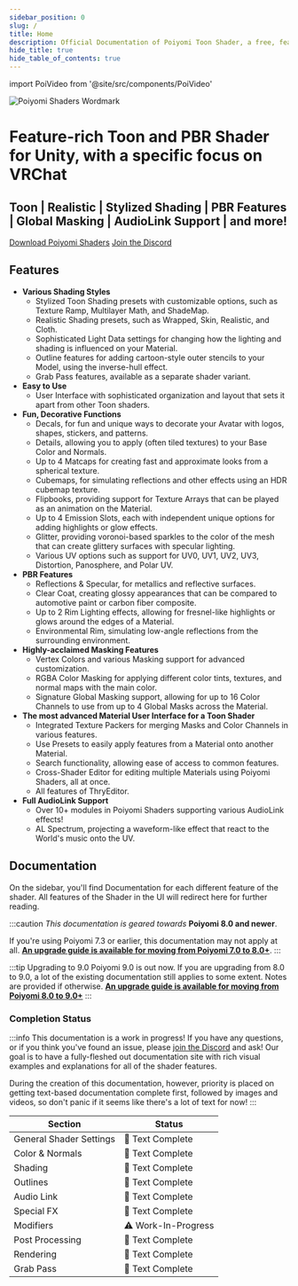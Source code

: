 ```yaml
---
sidebar_position: 0
slug: /
title: Home
description: Official Documentation of Poiyomi Toon Shader, a free, feature-rich Toon and PBR shader for Unity, with a specific focus on usage with VRChat.
hide_title: true
hide_table_of_contents: true
---
```

import PoiVideo from '@site/src/components/PoiVideo'

<head>
  <meta name="description" content="Official Documentation of Poiyomi Toon Shader, a free, feature-rich Toon and PBR shader for Unity, with a specific focus on usage with VRChat."/>

  <meta itemprop="name" content="Poiyomi Shaders Docs"/>
  <meta itemprop="description" content="Official Documentation of Poiyomi Toon Shader, a free, feature-rich Toon and PBR shader for Unity, with a specific focus on usage with VRChat."/>
  <meta itemprop="image" content="https://www.poiyomi.com/assets/images/CirclelogoBig-3d44028a616231563c23feda8225278a.png"/>

  <meta property="og:url" content="https://www.poiyomi.com"/>
  <meta property="og:type" content="website"/>
  <meta property="og:title" content="Poiyomi Shaders Docs"/>
  <meta property="og:description" content="Official Documentation of Poiyomi Toon Shader, a free, feature-rich Toon and PBR shader for Unity, with a specific focus on usage with VRChat."/>
  <meta property="og:image" content="https://www.poiyomi.com/assets/images/CirclelogoBig-3d44028a616231563c23feda8225278a.png"/>

  <meta name="twitter:card" content="summary_large_image"/>
  <meta name="twitter:title" content="Poiyomi Shaders Docs"/>
  <meta name="twitter:description" content="Official Documentation of Poiyomi Toon Shader, a free, feature-rich Toon and PBR shader for Unity, with a specific focus on usage with VRChat."/>
  <meta name="twitter:image" content="https://www.poiyomi.com/assets/images/CirclelogoBig-3d44028a616231563c23feda8225278a.png"/>
</head>

![Poiyomi Shaders Wordmark](/img/Poiyomi-Toon-Wordmark_NoBG.png)

<h1 style={{textAlign: 'center', fontSize: '25px', margin: '2px', fontWeight: 'normal'}}>
Feature-rich Toon and PBR Shader for Unity, with a specific focus on VRChat
</h1>

<h2 style={{textAlign: 'center', fontSize: '15px', margin: '10px', fontWeight: 'normal'}}>
Toon |
Realistic |
Stylized Shading |
PBR Features |
Global Masking |
AudioLink Support |
and more!
</h2>

<div style={{textAlign: 'center', marginTop: '40px'}}>

<a class="button button--lg button--outline button--primary" href="/download">Download Poiyomi Shaders</a> <a class="button button--lg button--link" href="https://discord.gg/poiyomi">Join the Discord</a>

</div>

## Features
- **Various Shading Styles**
  - Stylized Toon Shading presets with customizable options, such as Texture Ramp, Multilayer Math, and ShadeMap.
  - Realistic Shading presets, such as Wrapped, Skin, Realistic, and Cloth.
  - Sophisticated Light Data settings for changing how the lighting and shading is influenced on your Material.
  - Outline features for adding cartoon-style outer stencils to your Model, using the inverse-hull effect.
  - Grab Pass features, available as a separate shader variant.
- **Easy to Use**
  - User Interface with sophisticated organization and layout that sets it apart from other Toon shaders.
- **Fun, Decorative Functions**
  - Decals, for fun and unique ways to decorate your Avatar with logos, shapes, stickers, and patterns.
  - Details, allowing you to apply (often tiled textures) to your Base Color and Normals.
  - Up to 4 Matcaps for creating fast and approximate looks from a spherical texture.
  - Cubemaps, for simulating reflections and other effects using an HDR cubemap texture.
  - Flipbooks, providing support for Texture Arrays that can be played as an animation on the Material.
  - Up to 4 Emission Slots, each with independent unique options for adding highlights or glow effects.
  - Glitter, providing voronoi-based sparkles to the color of the mesh that can create glittery surfaces with specular lighting.
  - Various UV options such as support for UV0, UV1, UV2, UV3, Distortion, Panosphere, and Polar UV.
- **PBR Features**
  - Reflections & Specular, for metallics and reflective surfaces.
  - Clear Coat, creating glossy appearances that can be compared to automotive paint or carbon fiber composite.
  - Up to 2 Rim Lighting effects, allowing for fresnel-like highlights or glows around the edges of a Material.
  - Environmental Rim, simulating low-angle reflections from the surrounding environment.
- **Highly-acclaimed Masking Features**
  - Vertex Colors and various Masking support for advanced customization.
  - RGBA Color Masking for applying different color tints, textures, and normal maps with the main color.
  - Signature Global Masking support, allowing for up to 16 Color Channels to use from up to 4 Global Masks across the Material.
- **The most advanced Material User Interface for a Toon Shader**
  - Integrated Texture Packers for merging Masks and Color Channels in various features.
  - Use Presets to easily apply features from a Material onto another Material.
  - Search functionality, allowing ease of access to common features.
  - Cross-Shader Editor for editing multiple Materials using Poiyomi Shaders, all at once.
  - All features of ThryEditor.
- **Full AudioLink Support**
  - Over 10+ modules in Poiyomi Shaders supporting various AudioLink effects!
  - AL Spectrum, projecting a waveform-like effect that react to the World's music onto the UV.

## Documentation

On the sidebar, you'll find Documentation for each different feature of the shader. All features of the Shader in the UI will redirect here for further reading.

:::caution
*This documentation is geared towards* **Poiyomi 8.0 and newer**.

If you're using Poiyomi 7.3 or earlier, this documentation may not apply at all. [**An upgrade guide is available for moving from Poiyomi 7.0 to 8.0+**](/docs/general/v7-upgrade.md).
:::

:::tip Upgrading to 9.0
Poiyomi 9.0 is out now. If you are upgrading from 8.0 to 9.0, a lot of the existing documentation still applies to some extent. Notes are provided if otherwise. [**An upgrade guide is available for moving from Poiyomi 8.0 to 9.0+**](/docs/general/v8-to-v9-upgrade.md)
:::

### Completion Status

:::info
This documentation is a work in progress! If you have any questions, or if you think you've found an issue, please [join the Discord](https://discord.gg/poiyomi) and ask! Our goal is to have a fully-fleshed out documentation site with rich visual examples and explanations for all of the shader features.

During the creation of this documentation, however, priority is placed on getting text-based documentation complete first, followed by images and videos, so don't panic if it seems like there's a lot of text for now!
:::

| Section                 | Status              |
| ----------------------- | ------------------- |
| General Shader Settings | 📓  Text Complete    |
| Color & Normals         | 📓  Text Complete    |
| Shading                 | 📓  Text Complete    |
| Outlines                | 📓  Text Complete    |
| Audio Link              | 📓  Text Complete    |
| Special FX              | 📓  Text Complete    |
| Modifiers               | ⚠️  Work-In-Progress |
| Post Processing         | 📓  Text Complete    |
| Rendering               | 📓  Text Complete    |
| Grab Pass               | 📓  Text Complete    |
